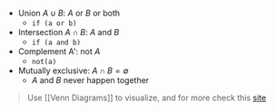 - Union $A\cup B$: *A* or *B* or both
	- `if (a or b)`
- Intersection $A \cap B$: *A* and *B*
	- `if (a and b)`
- Complement A': not *A*
	- `not(a)`
- Mutually exclusive: $A \cap B = \emptyset$
	- *A* and *B* never happen together

> Use [[Venn Diagrams]] to visualize, and for more check this [site](https://www.mathsisfun.com/sets/symbols.html)